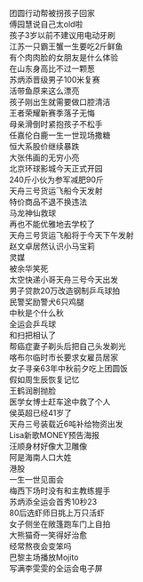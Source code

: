 团圆行动帮被拐孩子回家  
傅园慧说自己太old啦  
孩子3岁以前不建议用电动牙刷  
江苏一只霸王蟹一生要吃2斤鲜鱼  
有个肉肉脸的女朋友是什么体验  
在山东身高比不过一颗葱  
苏炳添晋级男子100米复赛  
活带鱼原来这么漂亮  
孩子刚出生就需要做口腔清洁  
王者荣耀新赛季落子无悔  
母亲滑倒时紧抱孩子不松手  
任嘉伦白鹿一生一世现场撒糖  
恒大系股价继续暴跌  
大张伟画的无穷小亮  
北京环球影城今天正式开园  
240斤小伙为参军减肥90斤  
天舟三号货运飞船今天发射  
特价商品不退不换违法  
马龙神仙救球  
再也不能优雅地去学校了  
天舟三号货运飞船将于今天下午发射  
赵文卓居然认识小马宝莉  
灵媒  
被余华笑死  
太空快递小哥天舟三号今天出发  
男子贷款20万改造钢制乒乓球拍  
民警奖励警犬6只鸡腿  
中秋是个什么秋  
全运会乒乓球  
和扫把相认了  
帮癌症妻子剃头后把自己头发剃光  
喀布尔临时市长要求女雇员居家  
女子寻亲63年中秋前夕吃上团圆饭  
假如周生辰恢复记忆  
王鹤润剧抛脸  
医学女博士赶车途中救了个人  
侯英超已经41岁了  
天舟三号装载近6吨补给物资出发  
Lisa新歌MONEY预告海报  
汪顺身材好像大卫雕像  
阿是海南人口大姓  
港股  
一生一世见面会  
梅西下场时没有和主教练握手  
苏炳添全运会首秀10秒23  
80后选虾师日挑上万只活虾  
女子侧坐在敞篷跑车门上自拍  
大熊猫奇一笑得好治愈  
经常熬夜会变笨吗  
巴黎主场播放Mojito  
写满李雯雯的全运会电子屏  
